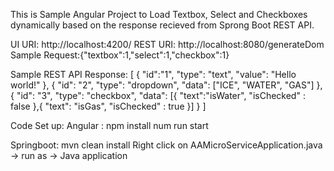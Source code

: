 This is Sample Angular Project to Load Textbox, Select and Checkboxes dynamically based on the response recieved from Sprong Boot REST API.

UI URI: http://localhost:4200/
REST URI: http://localhost:8080/generateDom
Sample Request:{"textbox":1,"select":1,"checkbox":1}

Sample REST API Response:
[
    {
        "id":"1",
        "type": "text",
        "value": "Hello world!"
    },
    {
        "id": "2",
        "type": "dropdown",
        "data": ["ICE", "WATER", "GAS"]
    },
    {
        "id": "3",
        "type": "checkbox",
        "data": [{
            "text":"isWater",
            "isChecked" : false
        },{
            "text": "isGas",
            "isChecked" : true
        }]
    }
]

Code Set up:
Angular :
npm install
num run start

Springboot:
mvn clean install
Right click on AAMicroServiceApplication.java -> run as -> Java application  
